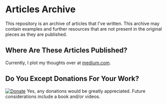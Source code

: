 # Articles Archive
This repository is an archive of articles that I've written. This archive may contain examples and further resources that are not present in the original pieces as they are published.

## Where Are These Articles Published?
Currently, I plot my thoughts over at [medium.com](https://medium.com/@vapurrmaid).

## Do You Except Donations For Your Work?
[![Donate](https://img.shields.io/badge/Donate-PayPal-green.svg)](https://www.paypal.me/vapurrmaid)
Yes, any donations would be greatly appreciated. Future considerations include a book and/or videos.

